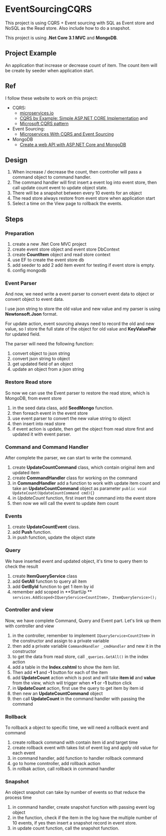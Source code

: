 # EventSourcingCQRS
This project is using CQRS + Event sourcing with SQL as Event store and NoSQL as the Read store. Also include how to do a snapshot.

This project is using **.Net Core 3.1 MVC** and **MongoDB**.

## Project Example

An application that increase or decrease count of item.
The count item will be create by seeder when application start.

## Ref
I follow these website to work on this project:
- CQRS: 
    - [microservices.io](https://microservices.io/patterns/data/cqrs.html)
    - [CQRS by Example: Simple ASP.NET CORE Implementation](https://dzone.com/articles/cqrs-by-example-simple-aspnet-core-implementation) and 
    - [Microsoft CQRS pattern](https://docs.microsoft.com/en-us/azure/architecture/patterns/cqrs)
- Event Sourcing:
    - [Microservices With CQRS and Event Sourcing](https://dzone.com/articles/microservices-with-cqrs-and-event-sourcing) 
- MongoDB
    - [Create a web API with ASP.NET Core and MongoDB](https://docs.microsoft.com/en-us/aspnet/core/tutorials/first-mongo-app?view=aspnetcore-3.1&tabs=visual-studio)
## Design
1. When increase / decrease the count, then controller will pass a command object to command handler.
2. The command handler will first insert a event log into event store, then call update count event to update object state.
3. There will be a snapshot between every 10 events for an object
4. The read store always restore from event store when application start
5. Select a time on the View page to rollback the events.
## Steps

### Preparation
1. create a new .Net Core MVC project
2. create event store object and event store DbContext
3. create **CountItem** object and read store context
4. use EF to create the event store db
5. add seeder to add 2 add item event for testing if event store is empty.
6. config mongodb
### Event Parser
And now, we need write a event parser to convert event data to object or convert object to event data.

I use json string to store the old value and new value and my parser is using **Newtonsoft.Json** format.

For update action, event sourcing always need to record the old and new value, so I store the full state of the object for old value and **KeyValuePair** for updated field.

The parser will need the following function:
1. convert object to json string
2. convert json string to object
3. get updated field of an object
4. update an object from a json string

### Restore Read store
So now we can use the Event parser to restore the read store, which is MongoDB, from event store
1. in the seed data class, add **SeedMongo** function.
2. then foreach event in the event store
3. use event parser to convert the new value string to object
4. then insert into read store
5. if event action is update, then get the object from read store first and updated it with event parser.

### Command and Command Handler
After complete the parser, we can start to write the command.
1. create **UpdateCountCommand** class, which contain original item and updated item
2. create **CommandHandler** class for working on the command
3. in **CommandHandler** add a function to work with update item count and take an **UpdateCountCommand** object as parameter
`public void UpdateCount(UpdateCountCommand cmd){}`
4. in *UpdateCount* function, first insert the command into the event store
5. then now we will call the event to update item count
### Events
1. create **UpdateCountEvent** class. 
2. add **Push** function.
3. in push function, update the object state
### Query
We have inserted event and updated object, it's time to query them to check the result
1. create **ItemQueryService** class
2. add **GetAll** function to query all item
3. add **GetById** function to get 1 item by id
4. remember add scoped in **StartUp **
`services.AddScoped<IQueryService<CountItem>, ItemQueryService>();`
### Controller and view
Now, we have complete Command, Query and Event part. Let's link up them with controller and view
1. in the controller, remember to implement `IQueryService<CountItem>` in the constructor and assign to a private variable
2.  then add a private variable `CommandHandler _cmdHandler` and new it in the constructor
3. to get the data from read store, call `_queries.GetAll()` in the index action
4. add a table in the **Index.cshtml** to show the item list.
5. Then add **+1** and **-1** button for each of the item 
6. add **UpdateCount** action which is post and will take **item id** and **value** from the view, which will trigger when **+1** or **-1** button click
7. in **UpdateCount** action, first use the query to get item by item id
8. then new an **UpdateCountCommand** object
9. then call **UpdateCount** in the command handler with passing the command

### Rollback
To rollback a object to specific time, we will need a rollback event and command
1. create rollback command with contain item id and target time
2. create rollback event with takes list of event log and apply old value for each event
3. in command handler, add function to handler rollback command
4. go to home conntroller, add rollback action
5. in rollbak action, call rollback in command handler
### Snapshot
An object snapshot can take by number of events so that reduce the process time
1. in command handler, create snapshot function with passing event log object
2. in the function, check if the item in the log have the multiple number of 10 events, if yes then insert a snapshot record in event store.
3. in update count function, call the snapshot function.
